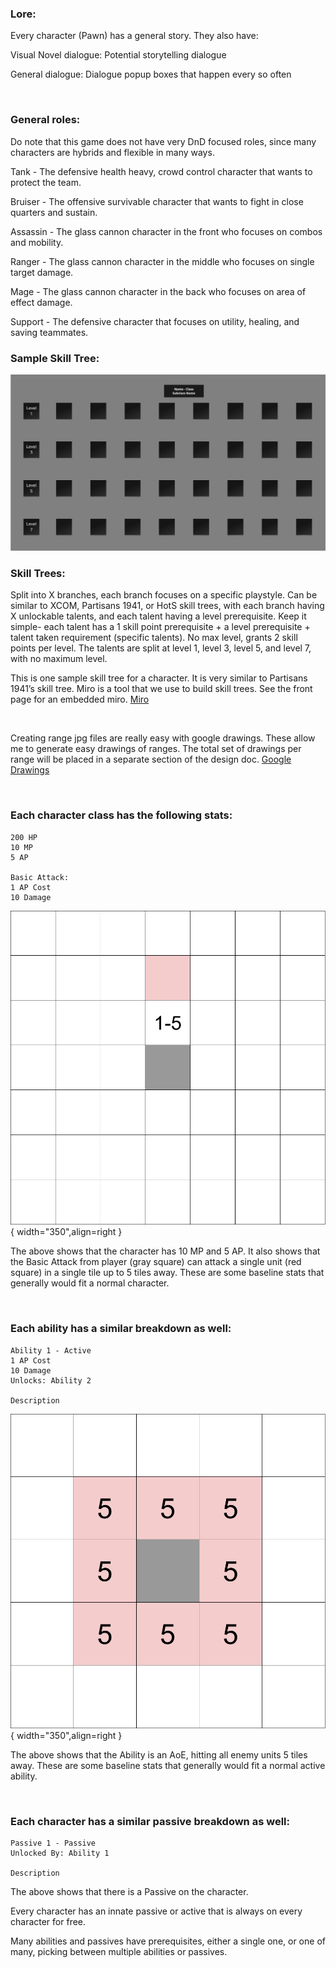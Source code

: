 ### **Lore:**

Every character (Pawn) has a general story. They also have:

Visual Novel dialogue: Potential storytelling dialogue

General dialogue: Dialogue popup boxes that happen every so often

<br>

### **General roles:**

Do note that this game does not have very DnD focused roles, since many characters are hybrids and flexible in many ways.

Tank - The defensive health heavy, crowd control character that wants to protect the team.

Bruiser - The offensive survivable character that wants to fight in close quarters and sustain.

Assassin - The glass cannon character in the front who focuses on combos and mobility.

Ranger - The glass cannon character in the middle who focuses on single target damage.

Mage - The glass cannon character in the back who focuses on area of effect damage.

Support - The defensive character that focuses on utility, healing, and saving teammates.

### **Sample Skill Tree:**

![Sample_Skill_Tree.jpg](basicPageImages/Sample_Skill_Tree.jpg)

### **Skill Trees:**

Split into X branches, each branch focuses on a specific playstyle. Can be similar to XCOM, Partisans 1941, or HotS skill trees, with each branch having X unlockable talents, and each talent having a level prerequisite. Keep it simple- each talent has a 1 skill point prerequisite + a level prerequisite + talent taken requirement (specific talents). No max level, grants 2 skill points per level. The talents are split at level 1, level 3, level 5, and level 7, with no maximum level.

This is one sample skill tree for a character. It is very similar to Partisans 1941’s skill tree. Miro is a tool that we use to build skill trees. See the front page for an embedded miro. [Miro](https://miro.com/)

<br>

Creating range jpg files are really easy with google drawings. These allow me to generate easy drawings of ranges. The total set of drawings per range will be placed in a separate section of the design doc. [Google Drawings](https://docs.google.com/drawings/create)

<br>

### Each character class has the following stats:
<div class="grid" markdown>

```
200 HP
10 MP
5 AP

Basic Attack:
1 AP Cost
10 Damage
```

![Single5.png](/rangeImages/Single5.png){ width="350",align=right }
</div>

The above shows that the character has 10 MP and 5 AP. It also shows that the Basic Attack from player (gray square) can attack a single unit (red square) in a single tile up to 5 tiles away. These are some baseline stats that generally would fit a normal character.

<br>

### Each ability has a similar breakdown as well:
<div class="grid" markdown>

```
Ability 1 - Active
1 AP Cost
10 Damage
Unlocks: Ability 2

Description
```

![AoE5.png](/rangeImages/AoE5.png){ width="350",align=right }
</div>

The above shows that the Ability is an AoE, hitting all enemy units 5 tiles away. These are some baseline stats that generally would fit a normal active ability.

<br>

### Each character has a similar passive breakdown as well:
```
Passive 1 - Passive
Unlocked By: Ability 1

Description
```
The above shows that there is a Passive on the character.

Every character has an innate passive or active that is always on every character for free.

Many abilities and passives have prerequisites, either a single one, or one of many, picking between multiple abilities or passives.

<br>